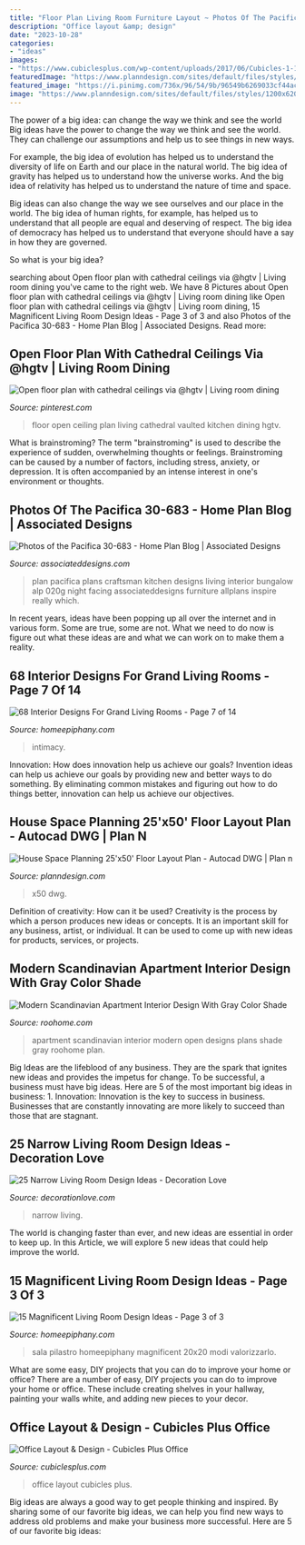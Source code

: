 ```yaml
---
title: "Floor Plan Living Room Furniture Layout ~ Photos Of The Pacifica 30-683"
description: "Office layout &amp; design"
date: "2023-10-28"
categories:
- "ideas"
images:
- "https://www.cubiclesplus.com/wp-content/uploads/2017/06/Cubicles-1-1.jpg"
featuredImage: "https://www.planndesign.com/sites/default/files/styles/1200x620/public/dwgs/2017/10/24/image.jpg?itok=x8725a53"
featured_image: "https://i.pinimg.com/736x/96/54/9b/96549b6269033cf44ac4eeaa25ee9caa.jpg"
image: "https://www.planndesign.com/sites/default/files/styles/1200x620/public/dwgs/2017/10/24/image.jpg?itok=x8725a53"
---
```



The power of a big idea: can change the way we think and see the world
Big ideas have the power to change the way we think and see the world. They can challenge our assumptions and help us to see things in new ways.


For example, the big idea of evolution has helped us to understand the diversity of life on Earth and our place in the natural world. The big idea of gravity has helped us to understand how the universe works. And the big idea of relativity has helped us to understand the nature of time and space.



Big ideas can also change the way we see ourselves and our place in the world. The big idea of human rights, for example, has helped us to understand that all people are equal and deserving of respect. The big idea of democracy has helped us to understand that everyone should have a say in how they are governed.



So what is your big idea?

	

		
searching about Open floor plan with cathedral ceilings via @hgtv | Living room dining you've came to the right web. We have 8 Pictures about Open floor plan with cathedral ceilings via @hgtv | Living room dining like Open floor plan with cathedral ceilings via @hgtv | Living room dining, 15 Magnificent Living Room Design Ideas - Page 3 of 3 and also Photos of the Pacifica 30-683 - Home Plan Blog | Associated Designs. Read more:
		
    
## Open Floor Plan With Cathedral Ceilings Via @hgtv | Living Room Dining

<img loading=lazy src="https://i.pinimg.com/736x/96/54/9b/96549b6269033cf44ac4eeaa25ee9caa.jpg" onerror="this.onerror=null;this.src='https://tse4.mm.bing.net/th?id=OIP.oaqV850OWjJoSn-EaboPawHaLH&amp;pid=15.1';" alt="Open floor plan with cathedral ceilings via @hgtv | Living room dining">

_Source: pinterest.com_

>floor open ceiling plan living cathedral vaulted kitchen dining hgtv. 

	

What is brainstroming?
The term "brainstroming" is used to describe the experience of sudden, overwhelming thoughts or feelings. Brainstroming can be caused by a number of factors, including stress, anxiety, or depression. It is often accompanied by an intense interest in one's environment or thoughts.

    
## Photos Of The Pacifica 30-683 - Home Plan Blog | Associated Designs

<img loading=lazy src="https://associateddesigns.com/sites/default/files/30-683_pacifica_great_room_facing_kitchen_night_0.jpg" onerror="this.onerror=null;this.src='https://tse2.mm.bing.net/th?id=OIP.MmnFkJ0a-JalhwwW_Ef5gAHaE0&amp;pid=15.1';" alt="Photos of the Pacifica 30-683 - Home Plan Blog | Associated Designs">

_Source: associateddesigns.com_

>plan pacifica plans craftsman kitchen designs living interior bungalow alp 020g night facing associateddesigns furniture allplans inspire really which. 

	

In recent years, ideas have been popping up all over the internet and in various form. Some are true, some are not. What we need to do now is figure out what these ideas are and what we can work on to make them a reality.

    
## 68 Interior Designs For Grand Living Rooms - Page 7 Of 14

<img loading=lazy src="https://homeepiphany.com/wp-content/uploads/2015/09/68-Interior-Designs-For-Grand-Living-Rooms-30.jpg" onerror="this.onerror=null;this.src='https://tse4.mm.bing.net/th?id=OIP.ADEF6mVf3l0EcjJQC_GI_QHaE7&amp;pid=15.1';" alt="68 Interior Designs For Grand Living Rooms - Page 7 of 14">

_Source: homeepiphany.com_

>intimacy. 

	

Innovation: How does innovation help us achieve our goals?
Invention ideas can help us achieve our goals by providing new and better ways to do something. By eliminating common mistakes and figuring out how to do things better, innovation can help us achieve our objectives.

    
## House Space Planning 25&#039;x50&#039; Floor Layout Plan - Autocad DWG | Plan N

<img loading=lazy src="https://www.planndesign.com/sites/default/files/styles/1200x620/public/dwgs/2017/10/24/image.jpg?itok=x8725a53" onerror="this.onerror=null;this.src='https://tse2.mm.bing.net/th?id=OIP.Y9WcGqp57sNunb3sjqfhYQHaD0&amp;pid=15.1';" alt="House Space Planning 25&#039;x50&#039; Floor Layout Plan - Autocad DWG | Plan n">

_Source: planndesign.com_

>x50 dwg. 

	

Definition of creativity: How can it be used?
Creativity is the process by which a person produces new ideas or concepts. It is an important skill for any business, artist, or individual. It can be used to come up with new ideas for products, services, or projects.

    
## Modern Scandinavian Apartment Interior Design With Gray Color Shade

<img loading=lazy src="http://roohome.com/wp-content/uploads/2016/08/PLASTERLINA3.jpg" onerror="this.onerror=null;this.src='https://tse4.mm.bing.net/th?id=OIP.bn68bo9uXHK7WV6psC2pMwHaFj&amp;pid=15.1';" alt="Modern Scandinavian Apartment Interior Design With Gray Color Shade">

_Source: roohome.com_

>apartment scandinavian interior modern open designs plans shade gray roohome plan. 

	

Big Ideas are the lifeblood of any business. They are the spark that ignites new ideas and provides the impetus for change. To be successful, a business must have big ideas. Here are 5 of the most important big ideas in business: 1. Innovation: Innovation is the key to success in business. Businesses that are constantly innovating are more likely to succeed than those that are stagnant. 
    
## 25 Narrow Living Room Design Ideas - Decoration Love

<img loading=lazy src="http://www.decorationlove.com/wp-content/uploads/2016/09/Long-Narrow-Family-Room.jpg" onerror="this.onerror=null;this.src='https://tse2.mm.bing.net/th?id=OIP._7MfeqYN1w2Ltqqz9w1x5gHaJ4&amp;pid=15.1';" alt="25 Narrow Living Room Design Ideas - Decoration Love">

_Source: decorationlove.com_

>narrow living. 

	

The world is changing faster than ever, and new ideas are essential in order to keep up. In this Article, we will explore 5 new ideas that could help improve the world.

    
## 15 Magnificent Living Room Design Ideas - Page 3 Of 3

<img loading=lazy src="https://homeepiphany.com/wp-content/uploads/2017/09/living-rooms_412.jpg" onerror="this.onerror=null;this.src='https://tse3.mm.bing.net/th?id=OIP.rDg2pcTUbWkY3n8AE9yd6wHaJ4&amp;pid=15.1';" alt="15 Magnificent Living Room Design Ideas - Page 3 of 3">

_Source: homeepiphany.com_

>sala pilastro homeepiphany magnificent 20x20 modi valorizzarlo. 

	

What are some easy, DIY projects that you can do to improve your home or office?
There are a number of easy, DIY projects you can do to improve your home or office. These include creating shelves in your hallway, painting your walls white, and adding new pieces to your decor.

    
## Office Layout &amp; Design - Cubicles Plus Office

<img loading=lazy src="https://www.cubiclesplus.com/wp-content/uploads/2017/06/Cubicles-1-1.jpg" onerror="this.onerror=null;this.src='https://tse4.mm.bing.net/th?id=OIP.H6OME__EALhmrGjUARrqlAEyDM&amp;pid=15.1';" alt="Office Layout &amp; Design - Cubicles Plus Office">

_Source: cubiclesplus.com_

>office layout cubicles plus. 

	

Big ideas are always a good way to get people thinking and inspired. By sharing some of our favorite big ideas, we can help you find new ways to address old problems and make your business more successful. Here are 5 of our favorite big ideas: 

